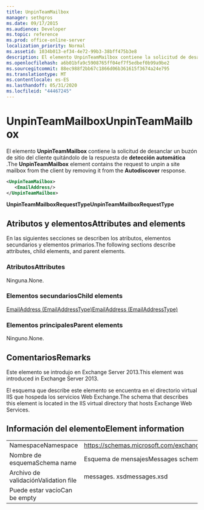 ```yaml
---
title: UnpinTeamMailbox
manager: sethgros
ms.date: 09/17/2015
ms.audience: Developer
ms.topic: reference
ms.prod: office-online-server
localization_priority: Normal
ms.assetid: 1034b013-ef34-4e72-99b3-38bff475b3e8
description: El elemento UnpinTeamMailbox contiene la solicitud de desanclar un buzón de sitio del cliente quitándolo de la respuesta de detección automática.
ms.openlocfilehash: a6b01bfa9c5908765ff04ef7f5edbef0b99a9be2
ms.sourcegitcommit: 88ec988f2bb67c1866d06b361615f3674a24e795
ms.translationtype: MT
ms.contentlocale: es-ES
ms.lasthandoff: 05/31/2020
ms.locfileid: "44467245"
---
```

# <a name="unpinteammailbox"></a><span data-ttu-id="3edc4-103">UnpinTeamMailbox</span><span class="sxs-lookup"><span data-stu-id="3edc4-103">UnpinTeamMailbox</span></span>

<span data-ttu-id="3edc4-104">El elemento **UnpinTeamMailbox** contiene la solicitud de desanclar un buzón de sitio del cliente quitándolo de la respuesta de **detección automática** .</span><span class="sxs-lookup"><span data-stu-id="3edc4-104">The **UnpinTeamMailbox** element contains the request to unpin a site mailbox from the client by removing it from the **Autodiscover** response.</span></span> 
  
```XML
<UnpinTeamMailbox>
   <EmailAddress/>
</UnpinTeamMailbox>
```

 <span data-ttu-id="3edc4-105">**UnpinTeamMailboxRequestType**</span><span class="sxs-lookup"><span data-stu-id="3edc4-105">**UnpinTeamMailboxRequestType**</span></span>
## <a name="attributes-and-elements"></a><span data-ttu-id="3edc4-106">Atributos y elementos</span><span class="sxs-lookup"><span data-stu-id="3edc4-106">Attributes and elements</span></span>

<span data-ttu-id="3edc4-107">En las siguientes secciones se describen los atributos, elementos secundarios y elementos primarios.</span><span class="sxs-lookup"><span data-stu-id="3edc4-107">The following sections describe attributes, child elements, and parent elements.</span></span>
  
### <a name="attributes"></a><span data-ttu-id="3edc4-108">Atributos</span><span class="sxs-lookup"><span data-stu-id="3edc4-108">Attributes</span></span>

<span data-ttu-id="3edc4-109">Ninguna.</span><span class="sxs-lookup"><span data-stu-id="3edc4-109">None.</span></span>
  
### <a name="child-elements"></a><span data-ttu-id="3edc4-110">Elementos secundarios</span><span class="sxs-lookup"><span data-stu-id="3edc4-110">Child elements</span></span>

[<span data-ttu-id="3edc4-111">EmailAddress (EmailAddressType)</span><span class="sxs-lookup"><span data-stu-id="3edc4-111">EmailAddress (EmailAddressType)</span></span>](emailaddress-emailaddresstype.md)
  
### <a name="parent-elements"></a><span data-ttu-id="3edc4-112">Elementos principales</span><span class="sxs-lookup"><span data-stu-id="3edc4-112">Parent elements</span></span>

<span data-ttu-id="3edc4-113">Ninguno.</span><span class="sxs-lookup"><span data-stu-id="3edc4-113">None.</span></span>
  
## <a name="remarks"></a><span data-ttu-id="3edc4-114">Comentarios</span><span class="sxs-lookup"><span data-stu-id="3edc4-114">Remarks</span></span>

<span data-ttu-id="3edc4-115">Este elemento se introdujo en Exchange Server 2013.</span><span class="sxs-lookup"><span data-stu-id="3edc4-115">This element was introduced in Exchange Server 2013.</span></span>
  
<span data-ttu-id="3edc4-116">El esquema que describe este elemento se encuentra en el directorio virtual IIS que hospeda los servicios Web Exchange.</span><span class="sxs-lookup"><span data-stu-id="3edc4-116">The schema that describes this element is located in the IIS virtual directory that hosts Exchange Web Services.</span></span>
  
## <a name="element-information"></a><span data-ttu-id="3edc4-117">Información del elemento</span><span class="sxs-lookup"><span data-stu-id="3edc4-117">Element information</span></span>

|||
|:-----|:-----|
|<span data-ttu-id="3edc4-118">Namespace</span><span class="sxs-lookup"><span data-stu-id="3edc4-118">Namespace</span></span>  <br/> |https://schemas.microsoft.com/exchange/services/2006/messages  <br/> |
|<span data-ttu-id="3edc4-119">Nombre de esquema</span><span class="sxs-lookup"><span data-stu-id="3edc4-119">Schema name</span></span>  <br/> |<span data-ttu-id="3edc4-120">Esquema de mensajes</span><span class="sxs-lookup"><span data-stu-id="3edc4-120">Messages schema</span></span>  <br/> |
|<span data-ttu-id="3edc4-121">Archivo de validación</span><span class="sxs-lookup"><span data-stu-id="3edc4-121">Validation file</span></span>  <br/> |<span data-ttu-id="3edc4-122">messages. xsd</span><span class="sxs-lookup"><span data-stu-id="3edc4-122">messages.xsd</span></span>  <br/> |
|<span data-ttu-id="3edc4-123">Puede estar vacío</span><span class="sxs-lookup"><span data-stu-id="3edc4-123">Can be empty</span></span>  <br/> ||
   

